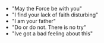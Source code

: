 * "May the Force be with you" 
* "I find your lack of faith disturbing"
* "I am your father"
* "Do or do not. There is no try"
* "Ive got a bad feeling about this"
